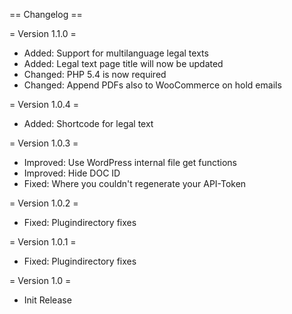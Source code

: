 == Changelog ==

= Version 1.1.0 =

* Added: Support for multilanguage legal texts
* Added: Legal text page title will now be updated
* Changed: PHP 5.4 is now required
* Changed: Append PDFs also to WooCommerce on hold emails

= Version 1.0.4 =

* Added: Shortcode for legal text

= Version 1.0.3 =

* Improved: Use WordPress internal file get functions
* Improved: Hide DOC ID
* Fixed: Where you couldn't regenerate your API-Token

= Version 1.0.2 =

* Fixed: Plugindirectory fixes

= Version 1.0.1 =

* Fixed: Plugindirectory fixes

= Version 1.0 =

* Init Release